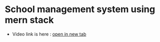 # School management system using mern stack
- Video link is here : [open in new tab](https://www.youtube.com/watch?v=-Vd5RRZXIyo)
